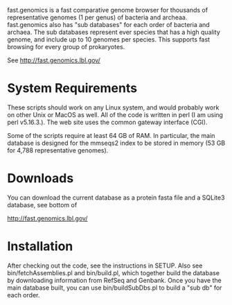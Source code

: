 fast.genomics is a fast comparative genome browser for thousands of
representative genomes (1 per genus) of bacteria and archeaa.
fast.genomics also has "sub databases" for each order of bacteria and
archaea. The sub databases represent ever species that has a high
quality genome, and include up to 10 genomes per species. This
supports fast browsing for every group of prokaryotes.

See
http://fast.genomics.lbl.gov/

# System Requirements

These scripts should work on any Linux system, and would probably work
on other Unix or MacOS as well. All of the code is written in perl (I
am using perl v5.16.3.). The web site uses the common gateway
interface (CGI).

Some of the scripts require at least 64 GB of RAM. In particular, the
main database is designed for the mmseqs2 index to be stored in memory
(53 GB for 4,788 representative genomes).

# Downloads

You can download the current database as a protein fasta file and a
SQLite3 database, see bottom of

http://fast.genomics.lbl.gov/

# Installation

After checking out the code, see the instructions in SETUP.  Also see
bin/fetchAssemblies.pl and bin/build.pl, which together build the
database by downloading information from RefSeq and Genbank. Once you
have the main database built, you can use bin/buildSubDbs.pl to build
a "sub db" for each order.
